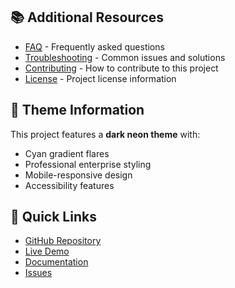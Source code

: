 
## 📚 Additional Resources

- [FAQ](faq.md) - Frequently asked questions
- [Troubleshooting](troubleshooting.md) - Common issues and solutions
- [Contributing](../CONTRIBUTING.md) - How to contribute to this project
- [License](../LICENSE) - Project license information

## 🎨 Theme Information

This project features a **dark neon theme** with:
- Cyan gradient flares
- Professional enterprise styling
- Mobile-responsive design
- Accessibility features

## 🚀 Quick Links

- [GitHub Repository](https://github.com/TiaAstor/tiation-parrot-security-guide-au)
- [Live Demo](https://tiaastor.github.io/tiation-parrot-security-guide-au)
- [Documentation](https://github.com/TiaAstor/tiation-parrot-security-guide-au/wiki)
- [Issues](https://github.com/TiaAstor/tiation-parrot-security-guide-au/issues)

